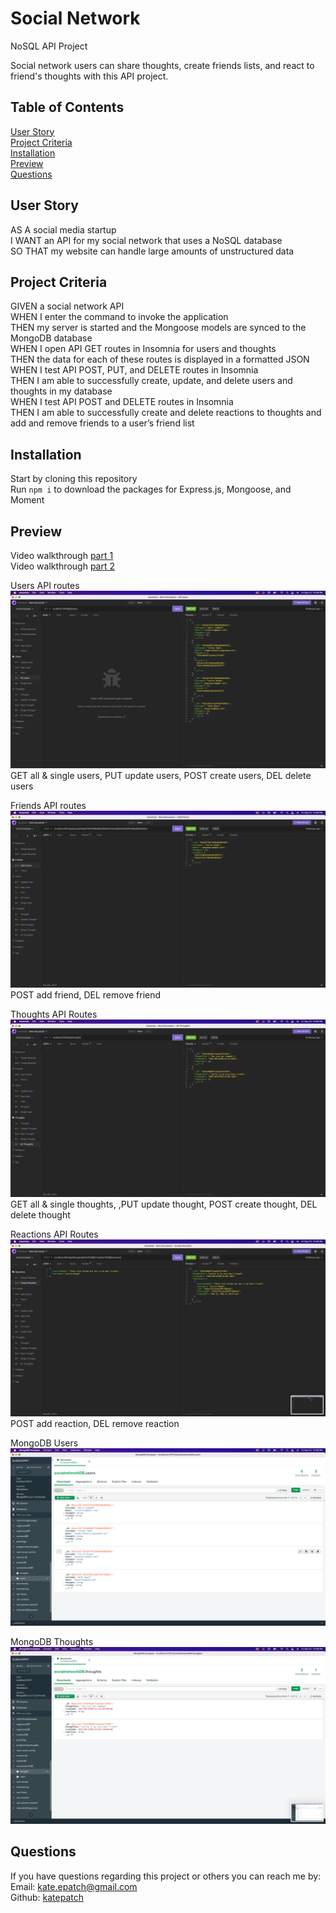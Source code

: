 # Social Network

NoSQL API Project

 Social network users can share thoughts, create friends lists, and react to friend's thoughts with this API project.

## Table of Contents

[User Story](#user-story)</br>
[Project Criteria](#project-criteria)</br>
[Installation](#installation)</br>
[Preview](#preview)</br>
[Questions](#questions)

## User Story

AS A social media startup</br>
I WANT an API for my social network that uses a NoSQL database</br>
SO THAT my website can handle large amounts of unstructured data</br>

## Project Criteria

GIVEN a social network API</br>
WHEN I enter the command to invoke the application</br>
THEN my server is started and the Mongoose models are synced to the MongoDB database</br>
WHEN I open API GET routes in Insomnia for users and thoughts</br>
THEN the data for each of these routes is displayed in a formatted JSON</br>
WHEN I test API POST, PUT, and DELETE routes in Insomnia</br>
THEN I am able to successfully create, update, and delete users and thoughts in my database</br>
WHEN I test API POST and DELETE routes in Insomnia</br>
THEN I am able to successfully create and delete reactions to thoughts and add and remove friends to a user’s friend list

## Installation

Start by cloning this repository</br>
Run `npm i` to download the packages for Express.js, Mongoose, and Moment

## Preview

Video walkthrough [part 1](https://watch.screencastify.com/v/fsMt7i3dMfpHtwSwvFZ8)</br>
Video walkthrough [part 2](https://watch.screencastify.com/v/m7kH4ibCLtMhGIYssHBv)</br>

Users API routes
![screenshot](./assets/insomniaUsers.png)</br>
GET all & single users, PUT update users, POST create users, DEL delete users

Friends API routes
![screenshot](./assets/friends-api.png)</br>
POST add friend, DEL remove friend

Thoughts API Routes
![screenshot](./assets/insomniaThoughts.png)</br>
GET all & single thoughts, ,PUT update thought, POST create thought, DEL delete thought

Reactions API Routes
![screenshot](./assets/insomniaReactions.png)</br>
POST add reaction, DEL remove reaction

MongoDB Users
![screenshot](./assets/mongoDBusers.png)

MongoDB Thoughts
![screenshot](./assets/mongoDBthougths.png)

## Questions

If you have questions regarding this project or others you can reach me by:</br>
Email: kate.epatch@gmail.com</br>
Github: [katepatch](https://github.com/katepatch)
